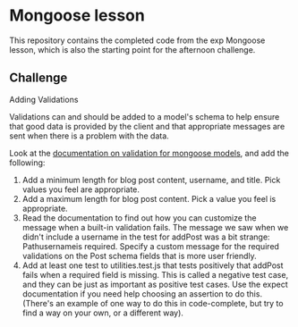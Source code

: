 # Mongoose lesson

This repository contains the completed code from the exp Mongoose lesson, which is also the starting point for the afternoon challenge.

## Challenge

Adding Validations

Validations can and should be added to a model's schema to help ensure that good data is provided by the client
and that appropriate messages are sent when there is a problem with the data.

Look at the [documentation on validation for mongoose models](https://mongoosejs.com/docs/4.x/docs/validation.html), and add the following:

1. Add a minimum length for blog post content, username, and title. Pick values you feel are appropriate.
2. Add a maximum length for blog post content. Pick a value you feel is appropriate.
3. Read the documentation to find out how you can customize the message when a built-in validation fails. 
The message we saw when we didn't include a username in the test for addPost was a bit strange: 
Pathusernameis required. Specify a custom message for the required validations on the Post schema fields that 
is more user friendly.
4. Add at least one test to utilities.test.js that tests positively that addPost fails when a required field is missing. 
This is called a negative test case, and they can be just as important as positive test cases. Use the expect documentation 
if you need help choosing an assertion to do this. (There's an example of one way to do this in code-complete, but try to find a way on your own, or a different way).
